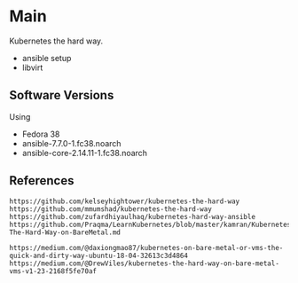 # Main

Kubernetes the hard way.
* ansible setup
* libvirt

## Software Versions

Using

* Fedora 38
* ansible-7.7.0-1.fc38.noarch
* ansible-core-2.14.11-1.fc38.noarch

## References

```text
https://github.com/kelseyhightower/kubernetes-the-hard-way
https://github.com/mmumshad/kubernetes-the-hard-way
https://github.com/zufardhiyaulhaq/kubernetes-hard-way-ansible
https://github.com/Praqma/LearnKubernetes/blob/master/kamran/Kubernetes-The-Hard-Way-on-BareMetal.md

https://medium.com/@daxiongmao87/kubernetes-on-bare-metal-or-vms-the-quick-and-dirty-way-ubuntu-18-04-32613c3d4864
https://medium.com/@DrewViles/kubernetes-the-hard-way-on-bare-metal-vms-v1-23-2168f5fe70af
```

